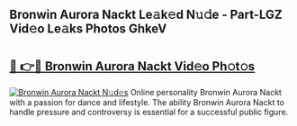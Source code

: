 ## Bronwin Aurora Nackt Le𝚊k𝚎d N𝚞𝚍e - Part-LGZ Vid𝚎o Le𝚊ks Photos GhkeV

# <h2><a href="http://fb769o.evod.top/?m=Bronwin+Aurora+Nackt">🔗 👉🔴 Bronwin Aurora Nackt Vid𝚎o Ph𝚘t𝚘s</a></h2>

[![Bronwin Aurora Nackt N𝚞d𝚎s](https://i.imgur.com/8V9OHl7.gif)](http://fb769o.evod.top/?m=Bronwin+Aurora+Nackt)
Online personality Bronwin Aurora Nackt with a passion for dance and lifestyle. The ability Bronwin Aurora Nackt to handle pressure and controversy is essential for a successful public figure. 
